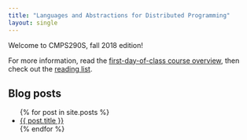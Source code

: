 ```yaml
---
title: "Languages and Abstractions for Distributed Programming"
layout: single
---
```


Welcome to CMPS290S, fall 2018 edition!

For more information, read the [first-day-of-class course overview](course-overview.html), then check out the [reading list](readings.html).

## Blog posts

<ul>
  {% for post in site.posts %}
    <li>
      <a href="{{ post.url | prepend:site.baseurl }}">{{ post.title }}</a>
    </li>
  {% endfor %}
</ul>


